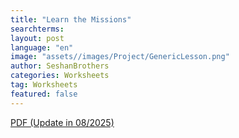 ```yaml
---
title: "Learn the Missions"
searchterms:
layout: post
language: "en"
image: "assets//images/Project/GenericLesson.png"
author: SeshanBrothers
categories: Worksheets
tag: Worksheets
featured: false
---
```


<a href="/translations/en-us/Worksheets/2024FLLTutorials-LearntheMissions.pdf">PDF (Update in 08/2025)</a>
